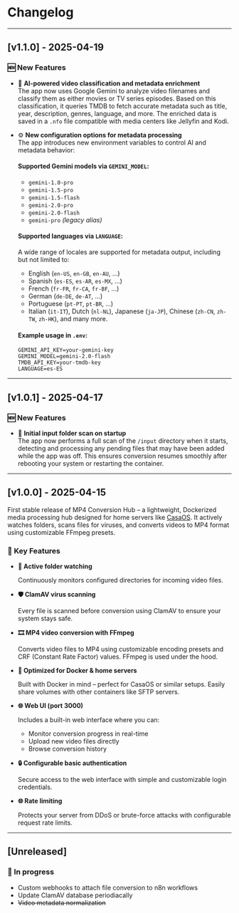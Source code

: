 # Changelog

---

## [v1.1.0] - 2025-04-19

### 🆕 New Features

- 🤖 **AI-powered video classification and metadata enrichment**  
  The app now uses Google Gemini to analyze video filenames and classify them as either movies or TV series episodes. Based on this classification, it queries TMDB to fetch accurate metadata such as title, year, description, genres, language, and more. The enriched data is saved in a `.nfo` file compatible with media centers like Jellyfin and Kodi.

- ⚙️ **New configuration options for metadata processing**  
  The app introduces new environment variables to control AI and metadata behavior:
  
  #### Supported Gemini models via `GEMINI_MODEL`:
  - `gemini-1.0-pro`
  - `gemini-1.5-pro`
  - `gemini-1.5-flash`
  - `gemini-2.0-pro`
  - `gemini-2.0-flash`
  - `gemini-pro` _(legacy alias)_

  #### Supported languages via `LANGUAGE`:
  A wide range of locales are supported for metadata output, including but not limited to:
  - English (`en-US`, `en-GB`, `en-AU`, ...)
  - Spanish (`es-ES`, `es-AR`, `es-MX`, ...)
  - French (`fr-FR`, `fr-CA`, `fr-BF`, ...)
  - German (`de-DE`, `de-AT`, ...)
  - Portuguese (`pt-PT`, `pt-BR`, ...)
  - Italian (`it-IT`), Dutch (`nl-NL`), Japanese (`ja-JP`), Chinese (`zh-CN`, `zh-TW`, `zh-HK`), and many more.

  #### Example usage in `.env`:
  ```env
  GEMINI_API_KEY=your-gemini-key
  GEMINI_MODEL=gemini-2.0-flash
  TMDB_API_KEY=your-tmdb-key
  LANGUAGE=es-ES
  ```

---

## [v1.0.1] - 2025-04-17

### 🆕 New Features

- 📂 **Initial input folder scan on startup**  
  The app now performs a full scan of the `/input` directory when it starts, detecting and processing any pending files that may have been added while the app was off. This ensures conversion resumes smoothly after rebooting your system or restarting the container.

---

## [v1.0.0] - 2025-04-15

First stable release of MP4 Conversion Hub – a lightweight, Dockerized media processing hub designed for home servers like [CasaOS](https://www.casaos.io/). It actively watches folders, scans files for viruses, and converts videos to MP4 format using customizable FFmpeg presets.

### 🚀 Key Features

-   **📂 Active folder watching**

    Continuously monitors configured directories for incoming video files.

-   **🛡️ ClamAV virus scanning**

    Every file is scanned before conversion using ClamAV to ensure your system stays safe.

-  **🎞️ MP4 video conversion with FFmpeg**
    
    Converts video files to MP4 using customizable encoding presets and CRF (Constant Rate Factor) values. FFmpeg is used under the hood.

-  **🐳 Optimized for Docker & home servers**
    
    Built with Docker in mind – perfect for CasaOS or similar setups. Easily share volumes with other containers like SFTP servers.

-   **🌐 Web UI (port 3000)**

    Includes a built-in web interface where you can:
    - Monitor conversion progress in real-time
    - Upload new video files directly
    - Browse conversion history

-   **🔒 Configurable basic authentication**

    Secure access to the web interface with simple and customizable login credentials.

-  **🌐 Rate limiting**

    Protects your server from DDoS or brute-force attacks with configurable request rate limits.

---

## [Unreleased]

### 🚧 In progress
- Custom webhooks to attach file conversion to n8n workflows
- Update ClamAV database periodiacally
- ~~Video metadata normalization~~
